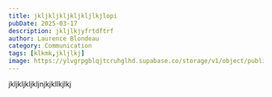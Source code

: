 ```yaml
---
title: jkljkljkljkljkljlkjlopi
pubDate: 2025-03-17
description: jkljlkjyfrtdftrf
author: Laurence Blondeau
category: Communication
tags: [klkmk,jkljlkj]
image: https://ylvgrpgblqjtcruhglhd.supabase.co/storage/v1/object/public/far-filament/files/images.jpg-2bcfd8f9a21d94e46c04275cc38d070e.jpg
---
```


jkljkljkljkljnjkjkllkjlkj